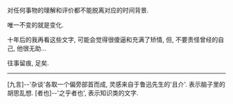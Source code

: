 对任何事物的理解和评价都不能脱离对应的时间背景.

唯一不变的就是变化.

十年后的我再看这些文字, 可能会觉得很傻逼和充满了矫情, 但, 不要责怪曾经的自己, 他很无助...

往事留痕, 足矣.

---

[九言]--'杂谈'各取一个偏旁部首而成, 灵感来自于鲁迅先生的'且介'. 表示脑子里的胡思乱想.
[者也]--'之乎者也', 表示知识类的文字.